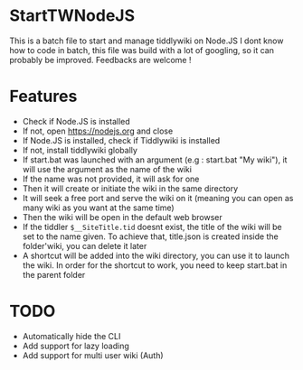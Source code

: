 # StartTWNodeJS
This is a batch file to start and manage tiddlywiki on Node.JS
I dont know how to code in batch, this file was build with a lot of googling, so it can probably be improved. 
Feedbacks are welcome !

# Features

* Check if Node.JS is installed
* If not, open https://nodejs.org and close
* If Node.JS is installed, check if Tiddlywiki is installed
* If not, install tiddlywiki globally
* If start.bat was launched with an argument (e.g : start.bat "My wiki"), it will use the argument as the name of the wiki
* If the name was not provided, it will ask for one
* Then it will create or initiate the wiki in the same directory
* It will seek a free port and serve the wiki on it (meaning you can open as many wiki as you want at the same time)
* Then the wiki will be open in the default web browser
* If the tiddler `$__SiteTitle.tid` doesnt exist, the title of the wiki will be set to the name given. To achieve that, title.json is created inside the folder'wiki, you can delete it later
* A shortcut will be added into the wiki directory, you can use it to launch the wiki. In order for the shortcut to work, you need to keep start.bat in the parent folder

# TODO

* Automatically hide the CLI
* Add support for lazy loading
* Add support for multi user wiki (Auth)

